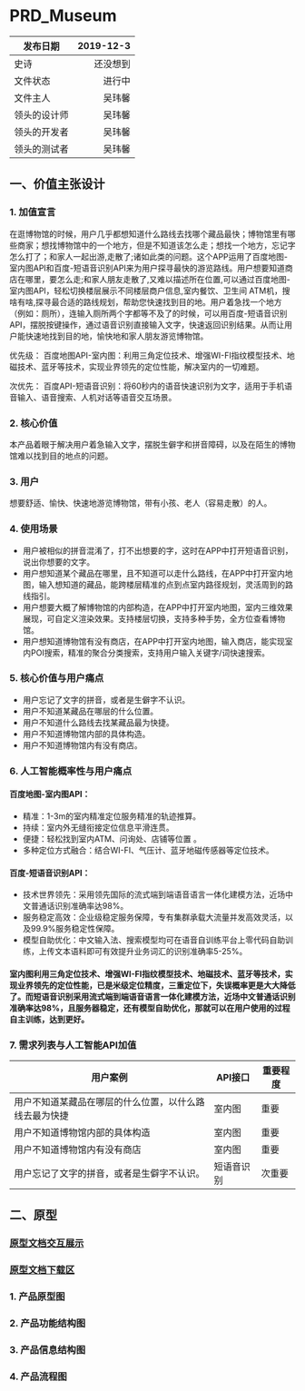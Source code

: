 # PRD_Museum
| 发布日期 | 2019-12-3 |
| --------   | -----:  |
| 史诗 | 还没想到 | 
| 文件状态 | 进行中 | 
| 文件主人 | 吴玮馨 | 
| 领头的设计师  | 吴玮馨 | 
| 领头的开发者  | 吴玮馨 | 
| 领头的测试者  | 吴玮馨 | 

## 一、价值主张设计
### 1. 加值宣言
在逛博物馆的时候，用户几乎都想知道什么路线去找哪个藏品最快；博物馆里有哪些商家；想找博物馆中的一个地方，但是不知道该怎么走；想找一个地方，忘记字怎么打了；和家人一起出游,走散了;诸如此类的问题。这个APP运用了百度地图-室内图API和百度-短语音识别API来为用户探寻最快的游览路线。用户想要知道商店在哪里，要怎么走;和家人朋友走散了,又难以描述所在位置,可以通过百度地图-室内图API，轻松切换楼层展示不同楼层商户信息,室内餐饮、卫生间
ATM机，搜啥有啥,探寻最合适的路线规划，帮助您快速找到目的地。用户着急找一个地方（例如：厕所），连输入厕所两个字都等不及了的时候，可以用百度-短语音识别API，摆脱按键操作，通过语音识别直接输入文字，快速返回识别结果。从而让用户能快速地找到目的地，愉快地和家人朋友游览博物馆。

优先级：
百度地图API-室内图：利用三角定位技术、增强WI-FI指纹模型技术、地磁技术、蓝牙等技术，实现业界领先的定位性能，解决室内的一切难题。

次优先：
百度API-短语音识别：将60秒内的语音快速识别为文字，适用于手机语音输入、语音搜索、人机对话等语音交互场景。

### 2. 核心价值
本产品着眼于解决用户着急输入文字，摆脱生僻字和拼音障碍，以及在陌生的博物馆难以找到目的地点的问题。

### 3. 用户
想要舒适、愉快、快速地游览博物馆，带有小孩、老人（容易走散）的人。

### 4. 使用场景
- 用户被相似的拼音混淆了，打不出想要的字，这时在APP中打开短语音识别，说出你想要的文字。
- 用户想知道某个藏品在哪里，且不知道可以走什么路线，在APP中打开室内地图，输入想知道的藏品，能跨楼层精准的点到点室内路径规划，灵活周到的路线指引。
- 用户想要大概了解博物馆的内部构造，在APP中打开室内地图，室内三维效果展现，可自定义渲染效果。支持楼层切换，支持多种手势，全方位查看博物馆。
- 用户想知道博物馆有没有商店，在APP中打开室内地图，输入商店，能实现室内POI搜索，精准的聚合分类搜索，支持用户输入关键字/词快速搜索。

### 5. 核心价值与用户痛点
- 用户忘记了文字的拼音，或者是生僻字不认识。
- 用户不知道某藏品在哪层的什么位置。
- 用户不知道什么路线去找某藏品最为快捷。
- 用户不知道博物馆内部的具体构造。
- 用户不知道博物馆内有没有商店。

### 6. 人工智能概率性与用户痛点
#### 百度地图-室内图API：
- 精准：1-3m的室内精准定位服务精准的轨迹推算。
- 持续：室内外无缝衔接定位信息平滑连贯。
- 便捷：轻松找到室内ATM、问询处、店铺等位置 。
- 多种定位方式融合：结合WI-FI、气压计、蓝牙地磁传感器等定位技术。

#### 百度-短语音识别API：
- 技术世界领先：采用领先国际的流式端到端语音语言一体化建模方法，近场中文普通话识别准确率达98%。
- 服务稳定高效：企业级稳定服务保障，专有集群承载大流量并发高效灵活，以及99.9%服务稳定性保障。
- 模型自助优化：中文输入法、搜索模型均可在语音自训练平台上零代码自助训练，上传文本语料即可有效提升业务词汇的识别准确率5-25%。

#### 室内图利用三角定位技术、增强WI-FI指纹模型技术、地磁技术、蓝牙等技术，实现业界领先的定位性能，已是米级定位精度，三重定位下，失误概率更是大大降低了。而短语音识别采用流式端到端语音语言一体化建模方法，近场中文普通话识别准确率达98%，且服务器稳定，还有模型自助优化，那就可以在用户使用的过程自主训练，达到更好。

### 7. 需求列表与人工智能API加值
| 用户案例	| API接口	| 重要程度 |
| -- | -- | -- |
| 用户不知道某藏品在哪层的什么位置，以什么路线去最为快捷 | 室内图 	| 重要 |
| 用户不知道博物馆内部的具体构造 |  室内图	| 重要 |
| 用户不知道博物馆内有没有商店	| 室内图	| 重要 |
| 用户忘记了文字的拼音，或者是生僻字不认识。	| 短语音识别	| 次重要 |

## 二、原型

### [原型文档交互展示](https://nfunm081.github.io/prototype-museum/)
### [原型文档下载区](https://github.com/NFUNM081/prototype-museum)

### 1. 产品原型图

### 2. 产品功能结构图


### 3. 产品信息结构图


### 4. 产品流程图

